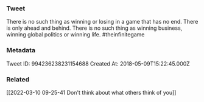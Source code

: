 ### Tweet
There is no such thing as winning or losing in a game that has no end. There is only ahead and behind. There is no such thing as winning business, winning global politics or winning life. #theinfinitegame

### Metadata
Tweet ID: 994236238231154688
Created At: 2018-05-09T15:22:45.000Z

### Related
[[2022-03-10 09-25-41 Don't think about what others think of you]]

